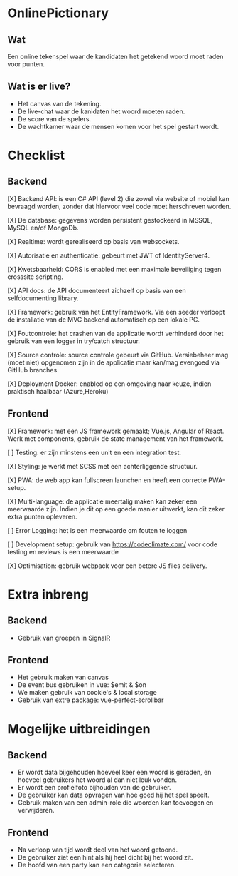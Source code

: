 # OnlinePictionary
## Wat
Een online tekenspel waar de kandidaten het getekend woord moet raden voor punten.

## Wat is er live?
- Het canvas van de tekening.
- De live-chat waar de kanidaten het woord moeten raden.
- De score van de spelers.
- De wachtkamer waar de mensen komen voor het spel gestart wordt.

# Checklist
## Backend
[X] Backend API: is een C# API (level 2) die zowel via website of mobiel kan bevraagd worden, zonder dat hiervoor veel code moet herschreven worden.

[X] De database: gegevens worden persistent gestockeerd in MSSQL, MySQL en/of MongoDb.

[X] Realtime: wordt gerealiseerd op basis van websockets.

[X] Autorisatie en authenticatie: gebeurt met JWT of IdentityServer4.

[X] Kwetsbaarheid: CORS is enabled met een maximale beveiliging tegen crosssite scripting. 

[X] API docs: de API documenteert zichzelf op basis van een selfdocumenting library.

[X] Framework: gebruik van het EntityFramework. Via een seeder verloopt de installatie van de MVC backend automatisch op een lokale PC.

[X] Foutcontrole: het crashen van de applicatie wordt verhinderd door het gebruik van een logger in try/catch structuur.

[X] Source controle: source controle gebeurt via GitHub. Versiebeheer mag (moet niet) opgenomen zijn in de applicatie maar kan/mag evengoed via GitHub branches.

[X] Deployment Docker: enabled op een omgeving naar keuze, indien praktisch haalbaar (Azure,Heroku)

## Frontend
[X] Framework: met een JS framework gemaakt; Vue.js, Angular of React. Werk met components, gebruik de state management van het framework.

[ ] Testing: er zijn minstens een unit en een integration test.

[X] Styling: je werkt met SCSS met een achterliggende structuur.

[X] PWA: de web app kan fullscreen launchen en heeft een correcte PWA-setup.

[X] Multi-language: de applicatie meertalig maken kan zeker een meerwaarde zijn. Indien je dit op een goede manier uitwerkt, kan dit zeker extra punten opleveren.

[ ] Error Logging: het is een meerwaarde om fouten te loggen

[ ] Development setup: gebruik van https://codeclimate.com/ voor code testing en reviews is een meerwaarde

[X] Optimisation: gebruik webpack voor een betere JS files delivery.

# Extra inbreng
## Backend
- Gebruik van groepen in SignalR

## Frontend
- Het gebruik maken van canvas
- De event bus  gebruiken in vue: $emit & $on
- We maken gebruik van cookie's & local storage
- Gebruik van extre package: vue-perfect-scrollbar

# Mogelijke uitbreidingen
## Backend
- Er wordt data bijgehouden hoeveel keer een woord is geraden, en hoeveel gebruikers het woord al dan niet leuk vonden.
- Er wordt een profielfoto bijhouden van de gebruiker.
- De gebruiker kan data opvragen van hoe goed hij het spel speelt.
- Gebruik maken van een admin-role die woorden kan toevoegen en verwijderen.

## Frontend
- Na verloop van tijd wordt deel van het woord getoond.
- De gebruiker ziet een hint als hij heel dicht bij het woord zit.
- De hoofd van een party kan een categorie selecteren.
